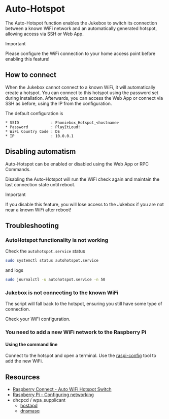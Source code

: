# Auto-Hotspot

The Auto-Hotspot function enables the Jukebox to switch its connection between a known WiFi network and an automatically generated hotspot, allowing access via SSH or Web App.

> [!IMPORTANT]
> Please configure the WiFi connection to your home access point before enabling this feature!

## How to connect

When the Jukebox cannot connect to a known WiFi, it will automatically create a hotspot.
You can connect to this hotspot using the password set during installation.
Afterwards, you can access the Web App or connect via SSH as before, using the IP from the configuration.

The default configuration is

``` text
* SSID              : Phoniebox_Hotspot_<hostname>
* Password          : PlayItLoud!
* WiFi Country Code : DE
* IP                : 10.0.0.1
```

## Disabling automatism

Auto-Hotspot can be enabled or disabled using the Web App or RPC Commands.

Disabling the Auto-Hotspot will run the WiFi check again and maintain the last connection state until reboot.

> [!IMPORTANT]
> If you disable this feature, you will lose access to the Jukebox if you are not near a known WiFi after reboot!

## Troubleshooting

### AutoHotspot functionality is not working

Check the `autohotspot.service` status

``` bash
sudo systemctl status autohotspot.service
```

and logs

``` bash
sudo journalctl -u autohotspot.service -n 50
```

### Jukebox is not connecting to the known WiFi

The script will fall back to the hotspot, ensuring you still have some type of connection.

Check your WiFi configuration.

### You need to add a new WiFi network to the Raspberry Pi

#### Using the command line

Connect to the hotspot and open a terminal. Use the [raspi-config](https://www.raspberrypi.com/documentation/computers/configuration.html#wireless-lan) tool to add the new WiFi.

## Resources

* [Raspberry Connect - Auto WiFi Hotspot Switch](https://www.raspberryconnect.com/projects/65-raspberrypi-hotspot-accesspoints/158-raspberry-pi-auto-wifi-hotspot-switch-direct-connection)
* [Raspberry Pi - Configuring networking](https://www.raspberrypi.com/documentation/computers/configuration.html#using-the-command-line)
* dhcpcd / wpa_supplicant
  * [hostapd](http://w1.fi/hostapd/)
  * [dnsmasq](https://thekelleys.org.uk/dnsmasq/doc.html)
